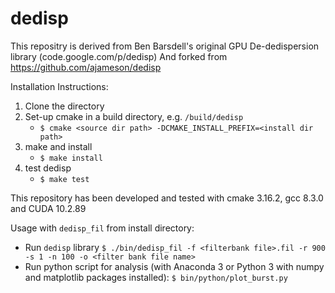 # dedisp
This repositry is derived from Ben Barsdell's original GPU De-dedispersion library (code.google.com/p/dedisp)
And forked from https://github.com/ajameson/dedisp

Installation Instructions:

  1.  Clone the directory
  2.  Set-up cmake in a build directory, e.g. `/build/dedisp`
      * `$ cmake <source dir path> -DCMAKE_INSTALL_PREFIX=<install dir path>`
  2.  make and install
      * `$ make install`
  3.  test dedisp
      * `$ make test`

This repository has been developed and tested with cmake 3.16.2, gcc 8.3.0 and CUDA 10.2.89
  
  Usage with `dedisp_fil` from install directory:
  * Run `dedisp` library `$ ./bin/dedisp_fil -f <filterbank file>.fil -r 900 -s 1 -n 100 -o <filter bank file name>`
  * Run python script for analysis (with Anaconda 3 or Python 3 with numpy and matplotlib packages installed): `$ bin/python/plot_burst.py`